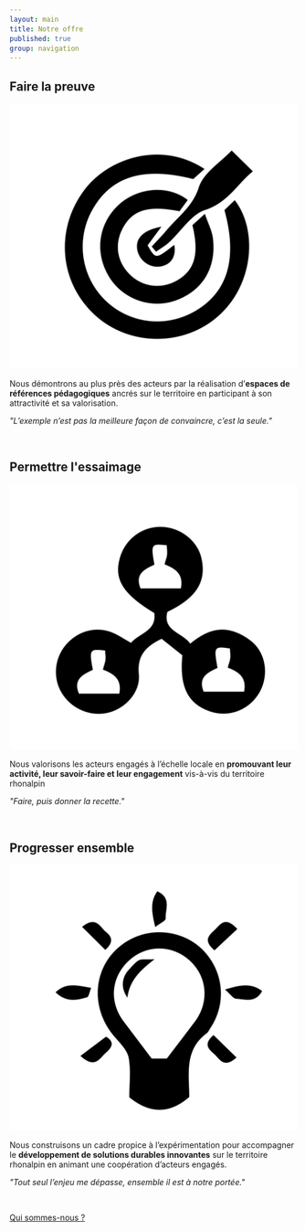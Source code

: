 ```yaml
---
layout: main
title: Notre offre
published: true
group: navigation
---
```



<section markdown="1" class="center">

## Faire la preuve  

<img src="assets/images/offre_pictos-14.svg">  

<br>

Nous démontrons au plus près des acteurs par la réalisation d’**espaces de références pédagogiques** ancrés sur le territoire en participant à son attractivité et sa valorisation.  

*"L’exemple n’est pas la meilleure façon de convaincre, c’est la seule."*  

<br>

## Permettre l'essaimage  
<img src="assets/images/offre_pictos-15.svg">  

<br>

Nous valorisons les acteurs engagés à l’échelle locale en **promouvant leur activité, leur savoir-faire et leur engagement** vis-à-vis du territoire rhonalpin

*"Faire, puis donner la recette."*

<br>

## Progresser ensemble  
<img src="assets/images/offre_pictos-16.svg">  

<br>

Nous construisons un cadre propice à l’expérimentation pour accompagner le **développement de solutions durables innovantes** sur le territoire rhonalpin en animant une coopération d’acteurs engagés.

*"Tout seul l’enjeu me dépasse, ensemble il est à notre portée."*

<br>

  <a href="01-nous-sommes.html" class="button">Qui sommes-nous ?</a>
  </section>

